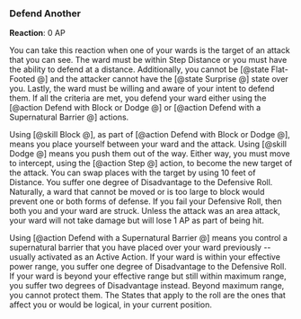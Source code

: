 ### Defend Another
**Reaction**: 0 AP

You can take this reaction when one of your wards is the target of an attack that you can see. The ward must be within Step Distance or you must have the ability to defend at a distance. Additionally, you cannot be [@state Flat-Footed @] and the attacker cannot have the [@state Surprise @] state over you. Lastly, the ward must be willing and aware of your intent to defend them. If all the criteria are met, you defend your ward either using the [@action Defend with Block or Dodge @] or [@action Defend with a Supernatural Barrier @] actions. 

Using [@skill Block @], as part of [@action Defend with Block or Dodge @], means you place yourself between your ward and the attack. Using [@skill Dodge @] means you push them out of the way. Either way, you must move to intercept, using the [@action Step @] action, to become the new target of the attack. You can swap places with the target by using 10 feet of Distance. You suffer one degree of Disadvantage to the Defensive Roll. Naturally, a ward that cannot be moved or is too large to block would prevent one or both forms of defense. If you fail your Defensive Roll, then both you and your ward are struck. Unless the attack was an area attack, your ward will not take damage but will lose 1 AP as part of being hit.

Using [@action Defend with a Supernatural Barrier @] means you control a supernatural barrier that you have placed over your ward previously -- usually activated as an Active Action. If your ward is within your effective power range, you suffer one degree of Disadvantage to the Defensive Roll. If your ward is beyond your effective range but still within maximum range, you suffer two degrees of Disadvantage instead. Beyond maximum range, you cannot protect them. The States that apply to the roll are the ones that affect you or would be logical, in your current position. 